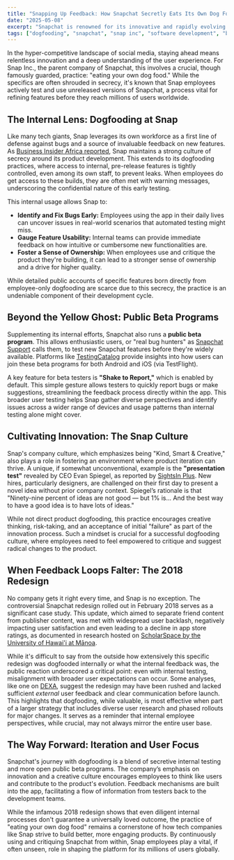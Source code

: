 ```yaml
---
title: "Snapping Up Feedback: How Snapchat Secretly Eats Its Own Dog Food"
date: "2025-05-08"
excerpt: "Snapchat is renowned for its innovative and rapidly evolving features. A key, albeit secretive, part of its development process involves 'dogfooding' – where Snap employees rigorously use pre-release versions of the app. This post delves into how this internal testing, coupled with public betas and a unique company culture, shapes the Snapchat experience."
tags: ["dogfooding", "snapchat", "snap inc", "software development", "beta testing", "product development", "app development", "company culture", "innovation"]
---
```


In the hyper-competitive landscape of social media, staying ahead means relentless innovation and a deep understanding of the user experience. For Snap Inc., the parent company of Snapchat, this involves a crucial, though famously guarded, practice: "eating your own dog food." While the specifics are often shrouded in secrecy, it's known that Snap employees actively test and use unreleased versions of Snapchat, a process vital for refining features before they reach millions of users worldwide.

## The Internal Lens: Dogfooding at Snap

Like many tech giants, Snap leverages its own workforce as a first line of defense against bugs and a source of invaluable feedback on new features. As [Business Insider Africa reported](https://africa.businessinsider.com/tech/tech-this-is-how-snapchat-keeps-employees-from-leaking-new-features-before-product/pb59b8l.amp), Snap maintains a strong culture of secrecy around its product development. This extends to its dogfooding practices, where access to internal, pre-release features is tightly controlled, even among its own staff, to prevent leaks. When employees do get access to these builds, they are often met with warning messages, underscoring the confidential nature of this early testing.

This internal usage allows Snap to:
* **Identify and Fix Bugs Early:** Employees using the app in their daily lives can uncover issues in real-world scenarios that automated testing might miss.
* **Gauge Feature Usability:** Internal teams can provide immediate feedback on how intuitive or cumbersome new functionalities are.
* **Foster a Sense of Ownership:** When employees use and critique the product they're building, it can lead to a stronger sense of ownership and a drive for higher quality.

While detailed public accounts of specific features born directly from employee-only dogfooding are scarce due to this secrecy, the practice is an undeniable component of their development cycle.

## Beyond the Yellow Ghost: Public Beta Programs

Supplementing its internal efforts, Snapchat also runs a **public beta program**. This allows enthusiastic users, or "real bug hunters" as [Snapchat Support](https://help.snapchat.com/hc/en-us/articles/7012385255188-How-do-I-join-Snapchat-s-Beta-Program) calls them, to test new Snapchat features before they're widely available. Platforms like [TestingCatalog](https://www.testingcatalog.com/snapchat-beta/) provide insights into how users can join these beta programs for both Android and iOS (via TestFlight).

A key feature for beta testers is **"Shake to Report,"** which is enabled by default. This simple gesture allows testers to quickly report bugs or make suggestions, streamlining the feedback process directly within the app. This broader user testing helps Snap gather diverse perspectives and identify issues across a wider range of devices and usage patterns than internal testing alone might cover.

## Cultivating Innovation: The Snap Culture

Snap's company culture, which emphasizes being "Kind, Smart & Creative," also plays a role in fostering an environment where product iteration can thrive. A unique, if somewhat unconventional, example is the **"presentation test"** revealed by CEO Evan Spiegel, as reported by [SightsIn Plus](https://sightsinplus.com/news/employment/snapchat-ceo-introduces-presentation-test-for-new-hires/). New hires, particularly designers, are challenged on their first day to present a novel idea without prior company context. Spiegel’s rationale is that "Ninety-nine percent of ideas are not good — but 1% is... And the best way to have a good idea is to have lots of ideas."

While not direct product dogfooding, this practice encourages creative thinking, risk-taking, and an acceptance of initial "failure" as part of the innovation process. Such a mindset is crucial for a successful dogfooding culture, where employees need to feel empowered to critique and suggest radical changes to the product.

## When Feedback Loops Falter: The 2018 Redesign

No company gets it right every time, and Snap is no exception. The controversial Snapchat redesign rolled out in February 2018 serves as a significant case study. This update, which aimed to separate friend content from publisher content, was met with widespread user backlash, negatively impacting user satisfaction and even leading to a decline in app store ratings, as documented in research hosted on [ScholarSpace by the University of Hawai'i at Mānoa](https://scholarspace.manoa.hawaii.edu/bitstreams/5bf163e1-b1a3-4bf7-a0c8-83d952cb667d/download).

While it's difficult to say from the outside how extensively this specific redesign was dogfooded internally or what the internal feedback was, the public reaction underscored a critical point: even with internal testing, misalignment with broader user expectations can occur. Some analyses, like one on [DEXA](https://learnwithdexa.com/5-13-practical-activity-product-mgt-course-learning-from-snapchats-failure/), suggest the redesign may have been rushed and lacked sufficient *external* user feedback and clear communication before launch. This highlights that dogfooding, while valuable, is most effective when part of a larger strategy that includes diverse user research and phased rollouts for major changes. It serves as a reminder that internal employee perspectives, while crucial, may not always mirror the entire user base.

## The Way Forward: Iteration and User Focus

Snapchat's journey with dogfooding is a blend of secretive internal testing and more open public beta programs. The company’s emphasis on innovation and a creative culture encourages employees to think like users and contribute to the product's evolution. Feedback mechanisms are built into the app, facilitating a flow of information from testers back to the development teams.

While the infamous 2018 redesign shows that even diligent internal processes don't guarantee a universally loved outcome, the practice of "eating your own dog food" remains a cornerstone of how tech companies like Snap strive to build better, more engaging products. By continuously using and critiquing Snapchat from within, Snap employees play a vital, if often unseen, role in shaping the platform for its millions of users globally.